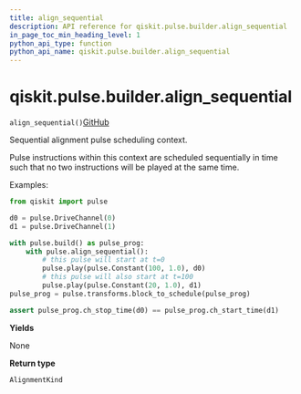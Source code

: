 ```yaml
---
title: align_sequential
description: API reference for qiskit.pulse.builder.align_sequential
in_page_toc_min_heading_level: 1
python_api_type: function
python_api_name: qiskit.pulse.builder.align_sequential
---
```


# qiskit.pulse.builder.align\_sequential

<span id="qiskit.pulse.builder.align_sequential" />

`align_sequential()`[GitHub](https://github.com/qiskit/qiskit/tree/stable/0.20/qiskit/pulse/builder.py "view source code")

Sequential alignment pulse scheduling context.

Pulse instructions within this context are scheduled sequentially in time such that no two instructions will be played at the same time.

Examples:

```python
from qiskit import pulse

d0 = pulse.DriveChannel(0)
d1 = pulse.DriveChannel(1)

with pulse.build() as pulse_prog:
    with pulse.align_sequential():
        # this pulse will start at t=0
        pulse.play(pulse.Constant(100, 1.0), d0)
        # this pulse will also start at t=100
        pulse.play(pulse.Constant(20, 1.0), d1)
pulse_prog = pulse.transforms.block_to_schedule(pulse_prog)

assert pulse_prog.ch_stop_time(d0) == pulse_prog.ch_start_time(d1)
```

**Yields**

None

**Return type**

`AlignmentKind`

